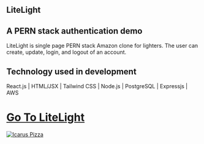 ## **LiteLight**

## A PERN stack authentication demo

LiteLight is single page PERN stack Amazon clone for lighters. The user can create, update, login, and logout of an account.

## Technology used in development

React.js | HTML/JSX | Tailwind CSS | Node.js | PostgreSQL | Expressjs | AWS

# [**Go To LiteLight**](https://litelight.vercel.app/)

[![Icarus Pizza](https://i.imgur.com/DVqmPuQ.jpg)](https://litelight.vercel.app/)
